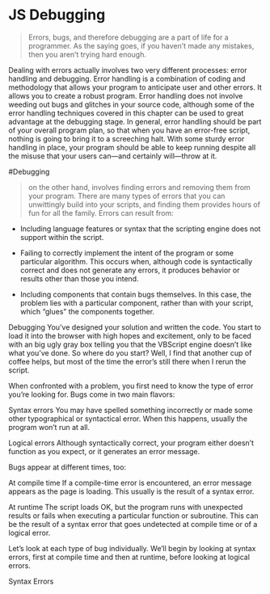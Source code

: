 # JS Debugging

>Errors, bugs, and therefore debugging are a part of life for a programmer. As the saying goes, if you haven’t made any mistakes, then you aren’t trying hard enough.

Dealing with errors actually involves two very different processes: error handling and debugging. Error handling is a combination of coding and methodology that allows your program to anticipate user and other errors. It allows you to create a robust program. Error handling does not involve weeding out bugs and glitches in your source code, although some of the error handling techniques covered in this chapter can be used to great advantage at the debugging stage. In general, error handling should be part of your overall program plan, so that when you have an error-free script, nothing is going to bring it to a screeching halt. With some sturdy error handling in place, your program should be able to keep running despite all the misuse that your users can—and certainly will—throw at it.


#Debugging
> on the other hand, involves finding errors and removing them from your program. There are many types of errors that you can unwittingly build into your scripts, and finding them provides hours of fun for all the family. Errors can result from:

* Including language features or syntax that the scripting engine does not support within the script.

* Failing to correctly implement the intent of the program or some particular algorithm. This occurs when, although code is syntactically correct and does not generate any errors, it produces behavior or results other than those you intend.

* Including components that contain bugs themselves. In this case, the problem lies with a particular component, rather than with your script, which “glues” the components together.


Debugging
You’ve designed your solution and written the code. You start to load it into the browser with high hopes and excitement, only to be faced with an big ugly gray box telling you that the VBScript engine doesn’t like what you’ve done. So where do you start? Well, I find that another cup of coffee helps, but most of the time the error’s still there when I rerun the script.

When confronted with a problem, you first need to know the type of error you’re looking for. Bugs come in two main flavors:

Syntax errors
You may have spelled something incorrectly or made some other typographical or syntactical error. When this happens, usually the program won’t run at all.

Logical errors
Although syntactically correct, your program either doesn’t function as you expect, or it generates an error message.

Bugs appear at different times, too:

At compile time
If a compile-time error is encountered, an error message appears as the page is loading. This usually is the result of a syntax error.

At runtime
The script loads OK, but the program runs with unexpected results or fails when executing a particular function or subroutine. This can be the result of a syntax error that goes undetected at compile time or of a logical error.

Let’s look at each type of bug individually. We’ll begin by looking at syntax errors, first at compile time and then at runtime, before looking at logical errors.

Syntax Errors
